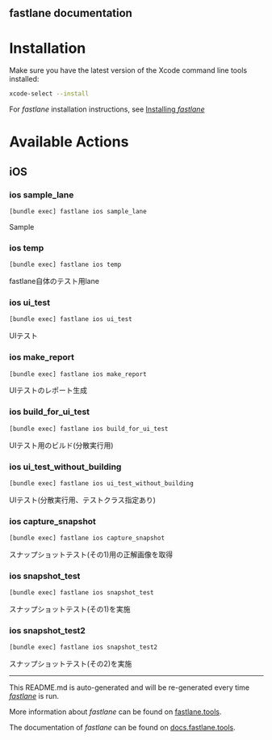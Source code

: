 fastlane documentation
----

# Installation

Make sure you have the latest version of the Xcode command line tools installed:

```sh
xcode-select --install
```

For _fastlane_ installation instructions, see [Installing _fastlane_](https://docs.fastlane.tools/#installing-fastlane)

# Available Actions

## iOS

### ios sample_lane

```sh
[bundle exec] fastlane ios sample_lane
```

Sample

### ios temp

```sh
[bundle exec] fastlane ios temp
```

fastlane自体のテスト用lane

### ios ui_test

```sh
[bundle exec] fastlane ios ui_test
```

UIテスト

### ios make_report

```sh
[bundle exec] fastlane ios make_report
```

UIテストのレポート生成

### ios build_for_ui_test

```sh
[bundle exec] fastlane ios build_for_ui_test
```

UIテスト用のビルド(分散実行用)

### ios ui_test_without_building

```sh
[bundle exec] fastlane ios ui_test_without_building
```

UIテスト(分散実行用、テストクラス指定あり)

### ios capture_snapshot

```sh
[bundle exec] fastlane ios capture_snapshot
```

スナップショットテスト(その1)用の正解画像を取得

### ios snapshot_test

```sh
[bundle exec] fastlane ios snapshot_test
```

スナップショットテスト(その1)を実施

### ios snapshot_test2

```sh
[bundle exec] fastlane ios snapshot_test2
```

スナップショットテスト(その2)を実施

----

This README.md is auto-generated and will be re-generated every time [_fastlane_](https://fastlane.tools) is run.

More information about _fastlane_ can be found on [fastlane.tools](https://fastlane.tools).

The documentation of _fastlane_ can be found on [docs.fastlane.tools](https://docs.fastlane.tools).
